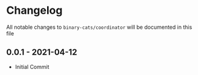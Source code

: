 # Changelog

All notable changes to `binary-cats/coordinator` will be documented in this file

## 0.0.1 - 2021-04-12

- Initial Commit
